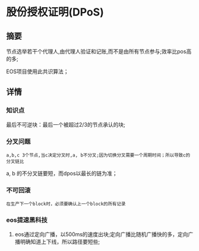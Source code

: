 # 股份授权证明(DPoS)


## 摘要

节点选举若干个代理人,由代理人验证和记账,而不是由所有节点参与;效率比pos高的多;

EOS项目使用此共识算法；



## 详情

### 知识点
最后不可逆块：最后一个被超过2/3的节点承认的块;

### 分叉问题
    a,b,c 3个节点,当c决定分叉时,a, b不分叉;因为切换分叉需要一个周期时间；所以导致c的分叉链比
a, b 的不分叉链要短，而dpos以最长的链为准；

### 不可回滚
    在生产下一个block时，必须要确认上一个block的所有记录

### eos提速黑科技
1. eos通过定向广播，以500ms的速度出块;定向广播比随机广播快的多，定向广播明确知道上下线，所以路径要短些;

